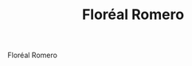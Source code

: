 ﻿---
title: Floréal Romero
huis:  Dom. Le Bouscas
regio: Le Gers
photo: romero.jpg
layout: wijnhuis 

wijnen:
    - naam: La Cuvée 100 Noms'12 
      ref:   
      app:  Vin de France
      type: Blanc sec
      cep:  Colombard/Ugni blanc
      prijs: 6.55€
    
    - naam: Maeva'12
      ref:   
      app:  Vin de France
      type: Blanc sec
      cep:  Colombard
      prijs: 7.95€
    
    - naam: Dulcinée'12 (50cl)
      ref:   
      app:  Moût partiellement fermenté
      type: Blanc liquoreux
      cep:  Colombard
      prijs: 20.00€
      
    
---
Floréal Romero



